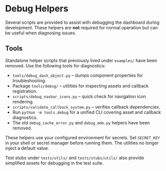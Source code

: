 # Debug Helpers

Several scripts are provided to assist with debugging the dashboard during development. These helpers are **not** required for normal operation but can be useful when diagnosing issues.

## Tools

Standalone helper scripts that previously lived under `examples/` have been
removed. Use the following tools for diagnostics:

- `tools/debug_dash_object.py` – dumps component properties for troubleshooting.
- Package `tools/debug/` – utilities for inspecting assets and callback registration.
- `scripts/debug_navbar_icons.py` – quick check for navigation icon rendering.
- `scripts/validate_callback_system.py` – verifies callback dependencies.
- Run `python -m tools.debug` for a unified CLI covering asset and callback diagnostics.
- The old `debug_cache_error.py` and `debug_mde.py` helpers have been removed.

These helpers use your configured environment for secrets. Set `SECRET_KEY` in
your shell or secret manager before running them. The utilities no longer
inject a default value.

Test stubs under `tests/utils/` and `tests/stubs/utils/` also provide simplified assets for debugging in the test suite.
